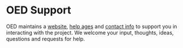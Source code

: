 # OED Support

OED maintains a [website](https://openenergydashboard.github.io/), [help ages](https://openenergydashboard.github.io/help/index.html) and [contact info](https://openenergydashboard.github.io/contact.html) to support you in interacting with the project. We welcome your input, thoughts, ideas, questions and requests for help.
